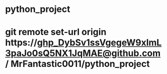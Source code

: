 # python_project
# git remote set-url origin https://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@github.com/     MrFantastic0011/python_project
